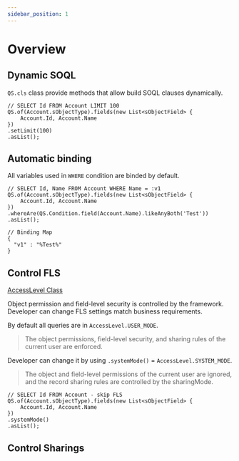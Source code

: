 ```yaml
---
sidebar_position: 1
---
```


# Overview

## Dynamic SOQL

`QS.cls` class provide methods that allow build SOQL clauses dynamically.

```apex
// SELECT Id FROM Account LIMIT 100
QS.of(Account.sObjectType).fields(new List<sObjectField> {
    Account.Id, Account.Name
})
.setLimit(100)
.asList();
```


## Automatic binding

All variables used in `WHERE` condition are binded by default.

```apex
// SELECT Id, Name FROM Account WHERE Name = :v1
QS.of(Account.sObjectType).fields(new List<sObjectField> {
    Account.Id, Account.Name
})
.whereAre(QS.Condition.field(Account.Name).likeAnyBoth('Test'))
.asList();

```

```apex
// Binding Map
{
  "v1" : "%Test%"
}
```

## Control FLS

[AccessLevel Class](https://developer.salesforce.com/docs/atlas.en-us.apexref.meta/apexref/apex_class_System_AccessLevel.htm)

Object permission and field-level security is controlled by the framework. Developer can change FLS settings match business requirements.

By default all queries are in `AccessLevel.USER_MODE`.

> The object permissions, field-level security, and sharing rules of the current user are enforced.

Developer can change it by using `.systemMode()` = `AccessLevel.SYSTEM_MODE`.

> The object and field-level permissions of the current user are ignored, and the record sharing rules are controlled by the sharingMode.

```apex
// SELECT Id FROM Account - skip FLS
QS.of(Account.sObjectType).fields(new List<sObjectField> {
    Account.Id, Account.Name
})
.systemMode()
.asList();
```

## Control Sharings
